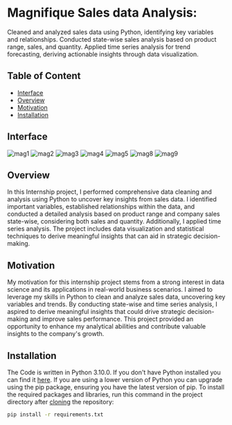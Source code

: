 # Magnifique Sales data Analysis:
Cleaned and analyzed sales data using Python, identifying key variables and relationships. Conducted state-wise sales analysis based on product range, sales, and quantity. Applied time series analysis for trend forecasting, deriving actionable insights through data visualization.


## Table of Content
  * [Interface](#interface)
  * [Overview](#overview)
  * [Motivation](#motivation)
  * [Installation](#installation)
  


## Interface
![mag1](https://github.com/Akbar-ds/Internship-Project/assets/172882659/ba9ec38a-5817-4a30-951e-1661cbbdcd20)
![mag2](https://github.com/Akbar-ds/Internship-Project/assets/172882659/b1310b7f-ac5d-4dda-bf38-5e9be070265a)
![mag3](https://github.com/Akbar-ds/Internship-Project/assets/172882659/52af803c-0998-4ce4-9531-1a827dd4528c)
![mag4](https://github.com/Akbar-ds/Internship-Project/assets/172882659/62d91db0-b108-4655-85e1-f2f34e96f076)
![mag5](https://github.com/Akbar-ds/Internship-Project/assets/172882659/bd074efd-6658-4971-be3a-d8311b4e3f85)
![mag8](https://github.com/Akbar-ds/Internship-Project/assets/172882659/b12e0cd7-61da-4f54-8990-8256dd57e12e)
![mag9](https://github.com/Akbar-ds/Internship-Project/assets/172882659/411bbf22-330f-4593-ab6c-890735953505)


## Overview
In this  Internship project, I performed comprehensive data cleaning and analysis using Python to uncover key insights from sales data. I identified important variables, established relationships within the data, and conducted a detailed analysis based on product range and company sales state-wise, considering both sales and quantity. Additionally, I applied time series analysis. The project includes data visualization and statistical techniques to derive meaningful insights that can aid in strategic decision-making.


## Motivation
My motivation for this internship project stems from a strong interest in data science and its applications in real-world business scenarios. I aimed to leverage my skills in Python to clean and analyze sales data, uncovering key variables and trends. By conducting state-wise and time series analysis, I aspired to derive meaningful insights that could drive strategic decision-making and improve sales performance. This project provided an opportunity to enhance my analytical abilities and contribute valuable insights to the company's growth.

## Installation
The Code is written in Python 3.10.0. If you don't have Python installed you can find it [here](https://www.python.org/downloads/). If you are using a lower version of Python you can upgrade using the pip package, ensuring you have the latest version of pip. To install the required packages and libraries, run this command in the project directory after [cloning](https://www.howtogeek.com/451360/how-to-clone-a-github-repository/) the repository:
```bash
pip install -r requirements.txt
```
